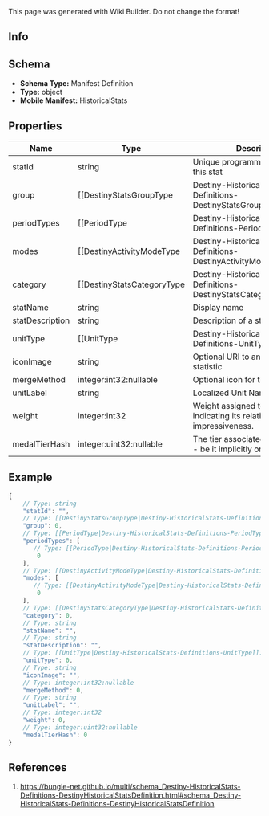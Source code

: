 <span class="wiki-builder">This page was generated with Wiki Builder. Do not change the format!</span>

## Info

## Schema
* **Schema Type:** Manifest Definition
* **Type:** object
* **Mobile Manifest:** HistoricalStats

## Properties
Name | Type | Description
---- | ---- | -----------
statId | string | Unique programmer friendly ID for this stat
group | [[DestinyStatsGroupType|Destiny-HistoricalStats-Definitions-DestinyStatsGroupType]]:Enum | Statistic group
periodTypes | [[PeriodType|Destiny-HistoricalStats-Definitions-PeriodType]]:Enum[] | Time periods the statistic covers
modes | [[DestinyActivityModeType|Destiny-HistoricalStats-Definitions-DestinyActivityModeType]]:Enum[] | Game modes where this statistic can be reported.
category | [[DestinyStatsCategoryType|Destiny-HistoricalStats-Definitions-DestinyStatsCategoryType]]:Enum | Category for the stat.
statName | string | Display name
statDescription | string | Description of a stat if applicable.
unitType | [[UnitType|Destiny-HistoricalStats-Definitions-UnitType]]:Enum | Unit, if any, for the statistic
iconImage | string | Optional URI to an icon for the statistic
mergeMethod | integer:int32:nullable | Optional icon for the statistic
unitLabel | string | Localized Unit Name for the stat.
weight | integer:int32 | Weight assigned to this stat indicating its relative impressiveness.
medalTierHash | integer:uint32:nullable | The tier associated with this medal - be it implicitly or explicitly.

## Example
```javascript
{
    // Type: string
    "statId": "",
    // Type: [[DestinyStatsGroupType|Destiny-HistoricalStats-Definitions-DestinyStatsGroupType]]:Enum
    "group": 0,
    // Type: [[PeriodType|Destiny-HistoricalStats-Definitions-PeriodType]]:Enum[]
    "periodTypes": [
       // Type: [[PeriodType|Destiny-HistoricalStats-Definitions-PeriodType]]:Enum
        0
    ],
    // Type: [[DestinyActivityModeType|Destiny-HistoricalStats-Definitions-DestinyActivityModeType]]:Enum[]
    "modes": [
       // Type: [[DestinyActivityModeType|Destiny-HistoricalStats-Definitions-DestinyActivityModeType]]:Enum
        0
    ],
    // Type: [[DestinyStatsCategoryType|Destiny-HistoricalStats-Definitions-DestinyStatsCategoryType]]:Enum
    "category": 0,
    // Type: string
    "statName": "",
    // Type: string
    "statDescription": "",
    // Type: [[UnitType|Destiny-HistoricalStats-Definitions-UnitType]]:Enum
    "unitType": 0,
    // Type: string
    "iconImage": "",
    // Type: integer:int32:nullable
    "mergeMethod": 0,
    // Type: string
    "unitLabel": "",
    // Type: integer:int32
    "weight": 0,
    // Type: integer:uint32:nullable
    "medalTierHash": 0
}

```

## References
1. https://bungie-net.github.io/multi/schema_Destiny-HistoricalStats-Definitions-DestinyHistoricalStatsDefinition.html#schema_Destiny-HistoricalStats-Definitions-DestinyHistoricalStatsDefinition
